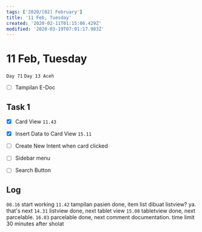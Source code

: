 ```yaml
---
tags: ['2020/[02] February']
title: '11 Feb, Tuesday'
created: '2020-02-11T01:15:06.429Z'
modified: '2020-03-19T07:01:17.983Z'
---
```


# 11 Feb, Tuesday

`Day 71`
`Day 13 Aceh`

- [ ] Tampilan E-Doc

## Task 1
- [X] Card View `11.43`
- [X] Insert Data to Card View `15.11`
- [ ] Create New Intent when card clicked
- [ ] Sidebar menu
- [ ] Search Button


## Log
`08.16` start working
`11.42` tampilan pasien done, item list dibuat listview? ya. that's next
`14.31` listview done, next tablet view
`15.08` tabletview done, next parcelable.
`16.03` parcelable done, next comment documentation. time limit 30 minutes after sholat


